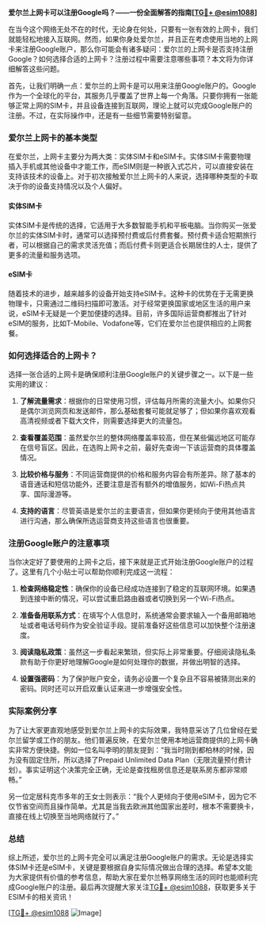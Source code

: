 **爱尔兰上网卡可以注册Google吗？——一份全面解答的指南[[TG💪+ @esim1088](https://t.me/s/esim1088)]**

在当今这个网络无处不在的时代，无论身在何处，只要有一张有效的上网卡，我们就能轻松地接入互联网。然而，如果你身处爱尔兰，并且正在考虑使用当地的上网卡来注册Google账户，那么你可能会有诸多疑问：爱尔兰的上网卡是否支持注册Google？如何选择合适的上网卡？注册过程中需要注意哪些事项？本文将为你详细解答这些问题。

首先，让我们明确一点：爱尔兰的上网卡是可以用来注册Google账户的。Google作为一个全球化的平台，其服务几乎覆盖了世界上每一个角落。只要你拥有一张能够正常上网的SIM卡，并且设备连接到互联网，理论上就可以完成Google账户的注册。不过，在实际操作中，还是有一些细节需要特别留意。

### 爱尔兰上网卡的基本类型

在爱尔兰，上网卡主要分为两大类：实体SIM卡和eSIM卡。实体SIM卡需要物理插入手机或其他设备中才能工作，而eSIM则是一种嵌入式芯片，可以直接安装在支持该技术的设备上。对于初次接触爱尔兰上网卡的人来说，选择哪种类型的卡取决于你的设备支持情况以及个人偏好。

#### 实体SIM卡

实体SIM卡是传统的选择，它适用于大多数智能手机和平板电脑。当你购买一张爱尔兰的实体SIM卡时，通常可以选择预付费或后付费套餐。预付费卡适合短期旅行者，可以根据自己的需求灵活充值；而后付费卡则更适合长期居住的人士，提供了更多的流量和服务选项。

#### eSIM卡

随着技术的进步，越来越多的设备开始支持eSIM卡。这种卡的优势在于无需更换物理卡，只需通过二维码扫描即可激活。对于经常更换国家或地区生活的用户来说，eSIM卡无疑是一个更加便捷的选择。目前，许多国际运营商都推出了针对eSIM的服务，比如T-Mobile、Vodafone等，它们在爱尔兰也提供相应的上网套餐。

### 如何选择适合的上网卡？

选择一张合适的上网卡是确保顺利注册Google账户的关键步骤之一。以下是一些实用的建议：

1. **了解流量需求**：根据你的日常使用习惯，评估每月所需的流量大小。如果你只是偶尔浏览网页和发送邮件，那么基础套餐可能就足够了；但如果你喜欢观看高清视频或者下载大文件，则需要选择更大的流量包。

2. **查看覆盖范围**：虽然爱尔兰的整体网络覆盖率较高，但在某些偏远地区可能存在信号盲区。因此，在选购上网卡之前，最好先查询一下该运营商的具体覆盖情况。

3. **比较价格与服务**：不同运营商提供的价格和服务内容会有所差异。除了基本的语音通话和短信功能外，还要注意是否有额外的增值服务，如Wi-Fi热点共享、国际漫游等。

4. **支持的语言**：尽管英语是爱尔兰的主要语言，但如果你更倾向于使用其他语言进行沟通，那么确保所选运营商支持这些语言也很重要。

### 注册Google账户的注意事项

当你决定好了要使用的上网卡之后，接下来就是正式开始注册Google账户的过程了。这里有几个小贴士可以帮助你顺利完成这一流程：

1. **检查网络稳定性**：确保你的设备已经成功连接到了稳定的互联网环境。如果遇到连接中断的情况，可以尝试重启路由器或者切换到另一个Wi-Fi热点。

2. **准备备用联系方式**：在填写个人信息时，系统通常会要求输入一个备用邮箱地址或者电话号码作为安全验证手段。提前准备好这些信息可以加快整个注册速度。

3. **阅读隐私政策**：虽然这一步看起来繁琐，但实际上非常重要。仔细阅读隐私条款有助于你更好地理解Google是如何处理你的数据，并做出明智的选择。

4. **设置强密码**：为了保护账户安全，请务必设置一个复杂且不容易被猜测出来的密码。同时还可以开启双重认证来进一步增强安全性。

### 实际案例分享

为了让大家更直观地感受到爱尔兰上网卡的实际效果，我特意采访了几位曾经在爱尔兰留学或工作的朋友。他们普遍反映，在爱尔兰使用本地运营商提供的上网卡确实非常方便快捷。例如一位名叫李明的朋友提到：“我当时刚到都柏林的时候，因为没有固定住所，所以选择了Prepaid Unlimited Data Plan（无限流量预付费计划）。事实证明这个决策完全正确，无论是查找租房信息还是联系房东都非常顺畅。”

另一位定居科克市多年的王女士则表示：“我个人更倾向于使用eSIM卡，因为它不仅节省空间而且操作简单。尤其是当我去欧洲其他国家出差时，根本不需要换卡，直接在线上切换至当地网络就行了。”

### 总结

综上所述，爱尔兰的上网卡完全可以满足注册Google账户的需求。无论是选择实体SIM卡还是eSIM卡，关键是要根据自身实际情况做出合理的选择。希望本文能为大家提供有价值的参考信息，帮助大家在爱尔兰畅享网络生活的同时也能顺利完成Google账户的注册。最后再次提醒大家关注[TG💪+ @esim1088](https://t.me/s/esim1088)，获取更多关于ESIM卡的相关资讯！

[[TG💪+ @esim1088](https://t.me/s/esim1088) ![Image](https://i.postimg.cc/4NQfJmqS/Snipaste-2025-05-13-00-14-12.png)]